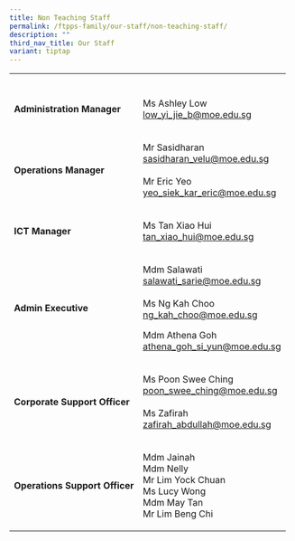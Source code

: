 ```yaml
---
title: Non Teaching Staff
permalink: /ftpps-family/our-staff/non-teaching-staff/
description: ""
third_nav_title: Our Staff
variant: tiptap
---
```

<table style="minWidth: 50px">
<colgroup>
<col>
<col>
</colgroup>
<tbody>
<tr>
<th rowspan="1" colspan="1">
<p></p>
</th>
<th rowspan="1" colspan="1">
<p></p>
</th>
</tr>
<tr>
<td rowspan="1" colspan="1">
<p><strong>Administration Manager</strong>
</p>
</td>
<td rowspan="1" colspan="1">
<p>Ms Ashley Low
<br><a href="mailto:noel_goh@moe.edu.sg" rel="noopener noreferrer nofollow" target="_blank">low_yi_jie_b@moe.edu.sg</a>
</p>
</td>
</tr>
<tr>
<td rowspan="1" colspan="1">
<p><strong>Operations Manager</strong>
</p>
</td>
<td rowspan="1" colspan="1">
<p>Mr Sasidharan
<br><a href="mailto:sasidharan_velu@moe.edu.sg" rel="noopener noreferrer nofollow" target="_blank">sasidharan_velu@moe.edu.sg</a>
<br>
<br>Mr Eric Yeo
<br><a href="mailto:yeo_siek_kar_eric@moe.edu.sg" rel="noopener noreferrer nofollow" target="_blank">yeo_siek_kar_eric@moe.edu.sg</a>
</p>
</td>
</tr>
<tr>
<td rowspan="1" colspan="1">
<p><strong>ICT Manager</strong>
</p>
</td>
<td rowspan="1" colspan="1">
<p>Ms Tan Xiao Hui
<br><a href="mailto:tan_xiao_hui@moe.edu.sg" rel="noopener noreferrer nofollow" target="_blank">tan_xiao_hui@moe.edu.sg</a>
</p>
</td>
</tr>
<tr>
<td rowspan="1" colspan="1">
<p><strong>Admin Executive</strong>
</p>
</td>
<td rowspan="1" colspan="1">
<p>Mdm Salawati
<br><a href="mailto:salawati_sarie@moe.edu.sg" rel="noopener noreferrer nofollow" target="_blank">salawati_sarie@moe.edu.sg</a>
<br>
<br>Ms Ng Kah Choo
<br><a href="mailto:ng_kah_choo@moe.edu.sg" rel="noopener noreferrer nofollow" target="_blank">ng_kah_choo@moe.edu.sg</a>
<br>
</p>
<p>Mdm Athena Goh
<br><a href="mailto:athena_goh_si_yun@moe.edu.sg" rel="noopener noreferrer nofollow" target="_blank">athena_goh_si_yun@moe.edu.sg</a>
</p>
</td>
</tr>
<tr>
<td rowspan="1" colspan="1">
<p><strong>Corporate Support Officer</strong>
</p>
</td>
<td rowspan="1" colspan="1">
<p>Ms Poon Swee Ching
<br><a href="mailto:poon_swee_ching@moe.edu.sg" rel="noopener noreferrer nofollow" target="_blank">poon_swee_ching@moe.edu.sg</a>
<br>
<br>Ms Zafirah
<br><a href="mailto:zafirah_abdullah@moe.edu.sg" rel="noopener noreferrer nofollow" target="_blank">zafirah_abdullah@moe.edu.sg</a>
<br>
</p>
</td>
</tr>
<tr>
<td rowspan="1" colspan="1">
<p><strong>Operations Support Officer</strong>
</p>
</td>
<td rowspan="1" colspan="1">
<p>Mdm Jainah
<br>Mdm Nelly
<br>Mr Lim Yock Chuan
<br>Ms Lucy Wong
<br>Mdm May Tan
<br>Mr Lim Beng Chi</p>
</td>
</tr>
</tbody>
</table>
<p></p>